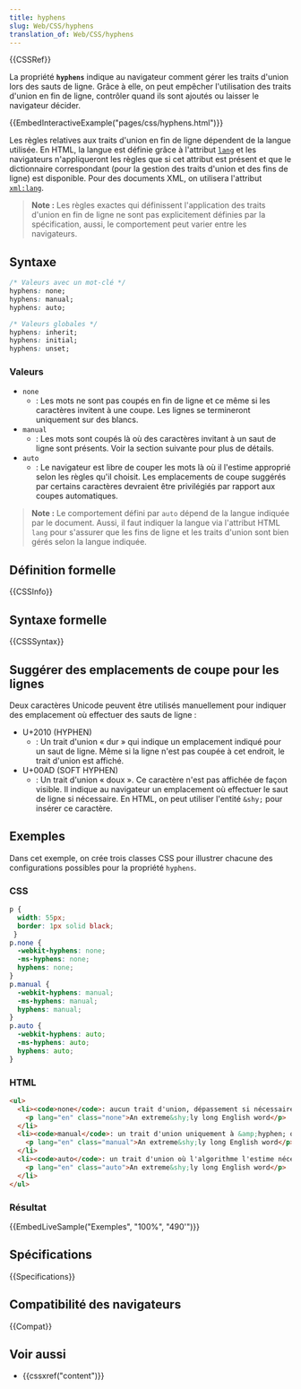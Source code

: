 ```yaml
---
title: hyphens
slug: Web/CSS/hyphens
translation_of: Web/CSS/hyphens
---
```


{{CSSRef}}

La propriété **`hyphens`** indique au navigateur comment gérer les traits d'union lors des sauts de ligne. Grâce à elle, on peut empêcher l'utilisation des traits d'union en fin de ligne, contrôler quand ils sont ajoutés ou laisser le navigateur décider.

{{EmbedInteractiveExample("pages/css/hyphens.html")}}

Les règles relatives aux traits d'union en fin de ligne dépendent de la langue utilisée. En HTML, la langue est définie grâce à l'attribut [`lang`](/fr/docs/Web/HTML/Global_attributes/lang) et les navigateurs n'appliqueront les règles que si cet attribut est présent et que le dictionnaire correspondant (pour la gestion des traits d'union et des fins de ligne) est disponible. Pour des documents XML, on utilisera l'attribut [`xml:lang`](/fr/docs/Web/SVG/Attribute/xml:lang).

> **Note :** Les règles exactes qui définissent l'application des traits d'union en fin de ligne ne sont pas explicitement définies par la spécification, aussi, le comportement peut varier entre les navigateurs.

## Syntaxe

```css
/* Valeurs avec un mot-clé */
hyphens: none;
hyphens: manual;
hyphens: auto;

/* Valeurs globales */
hyphens: inherit;
hyphens: initial;
hyphens: unset;
```

### Valeurs

- `none`
  - : Les mots ne sont pas coupés en fin de ligne et ce même si les caractères invitent à une coupe. Les lignes se termineront uniquement sur des blancs.
- `manual`
  - : Les mots sont coupés là où des caractères invitant à un saut de ligne sont présents. Voir la section suivante pour plus de détails.
- `auto`
  - : Le navigateur est libre de couper les mots là où il l'estime approprié selon les règles qu'il choisit. Les emplacements de coupe suggérés par certains caractères devraient être privilégiés par rapport aux coupes automatiques.

> **Note :** Le comportement défini par `auto` dépend de la langue indiquée par le document. Aussi, il faut indiquer la langue via l'attribut HTML `lang` pour s'assurer que les fins de ligne et les traits d'union sont bien gérés selon la langue indiquée.

## Définition formelle

{{CSSInfo}}

## Syntaxe formelle

{{CSSSyntax}}

## Suggérer des emplacements de coupe pour les lignes

Deux caractères Unicode peuvent être utilisés manuellement pour indiquer des emplacement où effectuer des sauts de ligne :

- U+2010 (HYPHEN)
  - : Un trait d'union « dur » qui indique un emplacement indiqué pour un saut de ligne. Même si la ligne n'est pas coupée à cet endroit, le trait d'union est affiché.
- U+00AD (SOFT HYPHEN)
  - : Un trait d'union « doux ». Ce caractère n'est pas affichée de façon visible. Il indique au navigateur un emplacement où effectuer le saut de ligne si nécessaire. En HTML, on peut utiliser l'entité `&shy;` pour insérer ce caractère.

## Exemples

Dans cet exemple, on crée trois classes CSS pour illustrer chacune des configurations possibles pour la propriété `hyphens`.

### CSS

```css
p {
  width: 55px;
  border: 1px solid black;
 }
p.none {
  -webkit-hyphens: none;
  -ms-hyphens: none;
  hyphens: none;
}
p.manual {
  -webkit-hyphens: manual;
  -ms-hyphens: manual;
  hyphens: manual;
}
p.auto {
  -webkit-hyphens: auto;
  -ms-hyphens: auto;
  hyphens: auto;
}
```

### HTML

```html
<ul>
  <li><code>none</code>: aucun trait d'union, dépassement si nécessaire
    <p lang="en" class="none">An extreme&shy;ly long English word</p>
  </li>
  <li><code>manual</code>: un trait d'union uniquement à &amp;hyphen; ou &amp;shy; (si nécessaire)
    <p lang="en" class="manual">An extreme&shy;ly long English word</p>
  </li>
  <li><code>auto</code>: un trait d'union où l'algorithme l'estime nécessaire
    <p lang="en" class="auto">An extreme&shy;ly long English word</p>
  </li>
</ul>
```

### Résultat

{{EmbedLiveSample("Exemples", "100%", "490'")}}

## Spécifications

{{Specifications}}

## Compatibilité des navigateurs

{{Compat}}

## Voir aussi

- {{cssxref("content")}}
